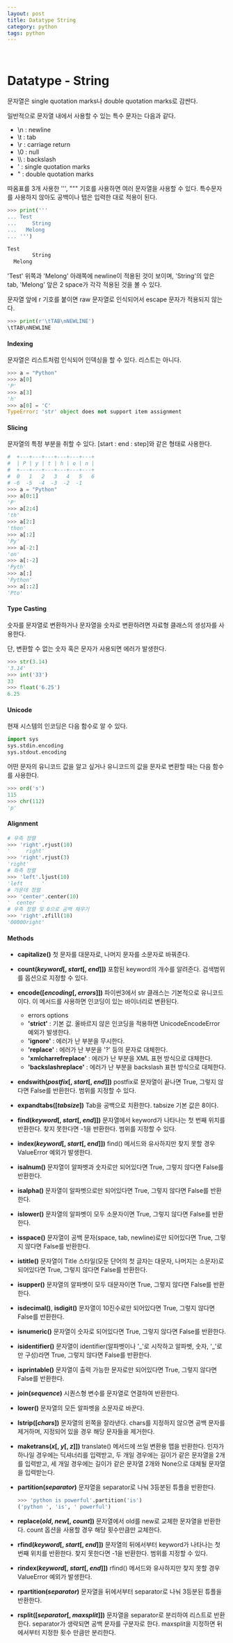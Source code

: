 ```yaml
---
layout: post
title: Datatype String
category: python
tags: python
---
```


&nbsp;

# Datatype - String

문자열은 single quotation marks나 double quotation marks로 감싼다.

일반적으로 문자열 내에서 사용할 수 있는 특수 문자는 다음과 같다.

- \n : newline
- \t : tab
- \r : carriage return
- \0 : null
- \\\ : backslash
- \' : single quotation marks
- \" : double quotation marks

따옴표를 3개 사용한 ''', """ 기호를 사용하면 여러 문자열을 사용할 수 있다. 특수문자를 사용하지 않아도 공백이나 탭은 입력한 대로 적용이 된다.

```python
>>> print('''
... Test
...     String
...   Melong
... ''')

Test
        String
  Melong

```

'Test' 위쪽과 'Melong' 아래쪽에 newline이 적용된 것이 보이며, 'String'의 앞은 tab, 'Melong' 앞은 2 space가 각각 적용된 것을 볼 수 있다.

문자열 앞에 r 기호를 붙이면 raw 문자열로 인식되어서 escape 문자가 적용되지 않는다.

```python
>>> print(r'\tTAB\nNEWLINE')
\tTAB\nNEWLINE
```

#### Indexing

문자열은 리스트처럼 인식되어 인덱싱을 할 수 있다. 리스트는 아니다.

```python
>>> a = "Python"
>>> a[0]
'P'
>>> a[3]
'h'
>>> a[0] = 'C'
TypeError: 'str' object does not support item assignment
```

#### Slicing

문자열의 특정 부분을 취할 수 있다. [start : end : step]와 같은 형태로 사용한다.

```python
#  +---+---+---+---+---+---+
#  | P | y | t | h | o | n |
#  +---+---+---+---+---+---+
#  0   1   2   3   4   5   6
# -6  -5  -4  -3  -2  -1
>>> a = "Python"
>>> a[0:1]
'P'
>>> a[2:4]
'th'
>>> a[2:]
'thon'
>>> a[:2]
'Py'
>>> a[-2:]
'on'
>>> a[:-2]
'Pyth'
>>> a[:]
'Python'
>>> a[::2]
'Pto'
```

#### Type Casting

숫자를 문자열로 변환하거나 문자열을 숫자로 변환하려면 자료형 클래스의 생성자를 사용한다.

단, 변환할 수 없는 숫자 혹은 문자가 사용되면 에러가 발생한다.

```python
>>> str(3.14)
'3.14'
>>> int('33')
33
>>> float('6.25')
6.25
```

#### Unicode

현재 시스템의 인코딩은 다음 함수로 알 수 있다.

```python
import sys
sys.stdin.encoding
sys.stdout.encoding
```

어떤 문자의 유니코드 값을 알고 싶거나 유니코드의 값을 문자로 변환할 때는 다음 함수를 사용한다.

```python
>>> ord('s')
115
>>> chr(112)
'p'
```

#### Alignment

```python
# 우측 정렬
>>> 'right'.rjust(10)
'     right'
>>> 'right'.rjust(3)
'right'
# 좌측 정렬
>>> 'left'.ljust(10)
'left      '
# 가운데 정렬
>>> 'center'.center(10)
'  center  '
# 우측 정렬 및 0으로 공백 채우기
>>> 'right'.zfill(10)
'00000right'
```

#### Methods

- **capitalize()**
  첫 문자를 대문자로, 나머지 문자를 소문자로 바꿔준다.

- **count(*keyword*[, *start*[, *end*]])**
  포함된 keyword의 개수를 알려준다. 검색범위를 옵션으로 지정할 수 있다.

- **encode([*encoding*[, *errors*]])**
  파이썬3에서 str 클래스는 기본적으로 유니코드이다. 이 메서드를 사용하면 인코딩이 있는 바이너리로 변환된다.

  - errors options
  - **'strict'** : 기본 값. 올바르지 않은 인코딩을 적용하면 UnicodeEncodeError 예외가 발생한다.
  - **'ignore'** : 에러가 난 부분을 무시한다.
  - **'replace'** : 에러가 난 부분을 '?' 등의 문자로 대체한다.
  - **'xmlcharrefreplace'** : 에러가 난 부분을 XML 표현 방식으로 대체한다.
  - **'backslashreplace'** : 에러가 난 부분을 backslash 표현 방식으로 대체한다.

- **endswith(*postfix*[, *start*[, *end*]])**
  postfix로 문자열이 끝나면 True, 그렇지 않다면 False를 반환한다. 범위를 지정할 수 있다.

- **expandtabs([*tabsize*])**
  Tab을 공백으로 치환한다. tabsize 기본 값은 8이다.

- **find(*keyword*[, *start*[, *end*]])**
  문자열에서 keyword가 나타나는 첫 번째 위치를 반환한다. 찾지 못한다면 -1을 반환한다. 범위를 지정할 수 있다.

- **index(*keyword*[, *start*[, *end*]])**
  find() 메서드와 유사하지만 찾지 못할 경우 ValueError 예외가 발생한다.

- **isalnum()**
  문자열이 알파벳과 숫자로만 되어있다면 True, 그렇지 않다면 False를 반환한다.

- **isalpha()**
  문자열이 알파벳으로만 되어있다면 True, 그렇지 않다면 False를 반환한다.

- **islower()**
  문자열의 알파벳이 모두 소문자이면 True, 그렇지 않다면 False를 반환한다.

- **isspace()**
  문자열이 공백 문자(space, tab, newline)로만 되어있다면 True, 그렇지 않다면 False를 반환한다.

- **istitle()**
  문자열이 Title 스타일(모둔 단어의 첫 글자는 대문자, 나머지는 소문자)로 되어있다면 True, 그렇지 않다면 False를 반환한다.

- **isupper()**
  문자열의 알파벳이 모두 대문자이면 True, 그렇지 않다면 False를 반환한다.

- **isdecimal()**, **isdigit()**
  문자열이 10진수로만 되어있다면 True, 그렇지 않다면 False를 반환한다.

- **isnumeric()**
  문자열이 숫자로 되어있다면 True, 그렇지 않다면 False를 반환한다.

- **isidentifier()**
  문자열이 identifier(알파벳이나 '\_'로 시작하고 알파벳, 숫자, '\_'로만 구성)라면 True, 그렇지 않다면 False를 반환한다.

- **isprintable()**
  문자열이 출력 가능한 문자로만 되어있다면 True, 그렇지 않다면 False를 반환한다.

- **join(*sequence*)**
  시퀀스형 변수를 문자열로 연결하여 반환한다.

- **lower()**
  문자열의 모든 알파벳을 소문자로 바꾼다.

- **lstrip([*chars*])**
  문자열의 왼쪽을 잘라낸다. chars를 지정하지 않으면 공백 문자를 제거하며, 지정되어 있을 경우 해당 문자들을 제거한다.

- **maketrans(*x*[, *y*[, *z*]])**
  translate() 메서드에 쓰일 변환용 맵을 반환한다. 인자가 하나일 경우에는 딕셔너리를 입력받고, 두 개일 경우에는 길이가 같은 문자열을 2개를 입력받고, 세 개일 경우에는 길이가 같은 문자열 2개와 None으로 대체될 문자열을 입력받는다.

- **partition(*separator*)**
  문자열을 separator로 나눠 3등분된 튜플을 반환한다.

  ```python
  >>> 'python is powerful'.partition('is')
  ('python ', 'is', ' powerful')     
  ```

- **replace(*old*, *new*[, *count*])**
  문자열에서 old를 new로 교체한 문자열을 반환한다. count 옵션을 사용할 경우 해당 횟수만큼만 교체한다.

- **rfind(*keyword*[, *start*[, *end*]])**
  문자열의 뒤에서부터 keyword가 나타나는 첫 번째 위치를 반환한다. 찾지 못한다면 -1을 반환한다. 범위를 지정할 수 있다.

- **rindex(*keyword*[, *start*[, *end*]])**
  rfind() 메서드와 유사하지만 찾지 못할 경우 ValueError 예외가 발생한다.

- **rpartition(*separator*)**
  문자열을 뒤에서부터 separator로 나눠 3등분된 튜플을 반환한다.

- **rsplit([*separator*[, *maxsplit*]])**
  문자열을 separator로 분리하여 리스트로 반환한다. separator가 생략되면 공백 문자를 구분자로 한다. maxsplit을 지정하면 뒤에서부터 지정한 횟수 만큼만 분리한다.
